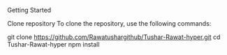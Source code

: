 Getting Started

Clone repository
To clone the repository, use the following commands:

git clone https://github.com/Rawatushargithub/Tushar-Rawat-hyper.git
cd Tushar-Rawat-hyper
npm install
